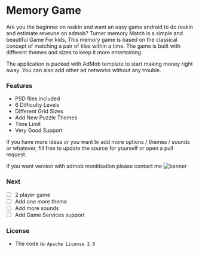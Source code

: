 # Memory Game 

Are you the beginner on reskin and want an easy game android to do reskin and estimate reveune on admob? Turner memory Match is a simple and beautiful Game For kids, This memory game is based on the classical concept of matching a pair of tiles within a time. The game is built with different themes and sizes to keep it more entertaining.

The application is packed with AdMob template to start making money right away. You can also add other ad networks without any trouble.

### Features

- PSD files included 
- 6 Difficulty Levels
- Different Grid Sizes
-  Add New Puzzle Themes
-  Time Limit
-  Very Good Support

If you have more ideas or you want to add more options / themes / sounds or whatever, fill free to update the source for yourself or open a pull request.

If you want version with admob monitisation please contact me 
![banner](https://www.codester.com/static/uploads/items/000/006/6356/preview-xl.jpg)


### Next

- [ ] 2 player game
- [ ] Add one more theme
- [ ] Add more sounds
- [ ] Add Game Services support 

### License

- The code is: `Apache License 2.0`
